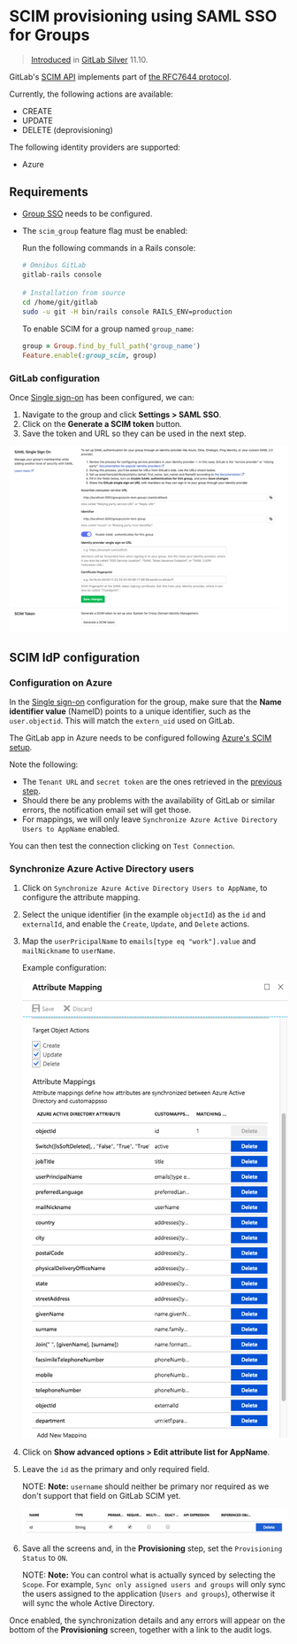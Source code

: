 # SCIM provisioning using SAML SSO for Groups

> [Introduced](https://gitlab.com/gitlab-org/gitlab-ee/merge_requests/9388) in [GitLab Silver](https://about.gitlab.com/pricing/) 11.10.

GitLab's [SCIM API](../../../api/scim.md) implements part of [the RFC7644 protocol](https://tools.ietf.org/html/rfc7644).

Currently, the following actions are available:

- CREATE
- UPDATE
- DELETE (deprovisioning)

The following identity providers are supported:

- Azure

## Requirements

- [Group SSO](index.md) needs to be configured. 
- The `scim_group` feature flag must be enabled:

    Run the following commands in a Rails console:
    
    ```sh
    # Omnibus GitLab
    gitlab-rails console
    
    # Installation from source
    cd /home/git/gitlab
    sudo -u git -H bin/rails console RAILS_ENV=production
    ```
    
    To enable SCIM for a group named `group_name`:
    
    ```ruby
    group = Group.find_by_full_path('group_name')
    Feature.enable(:group_scim, group)
    ```
    
### GitLab configuration

Once [Single sign-on](index.md) has been configured, we can:

1. Navigate to the group and click **Settings > SAML SSO**.
1. Click on the **Generate a SCIM token** button.
1. Save the token and URL so they can be used in the next step.

![SCIM token configuration](img/scim_token.png)    

## SCIM IdP configuration

### Configuration on Azure

In the [Single sign-on](index.md) configuration for the group, make sure
that the **Name identifier value** (NameID) points to a unique identifier, such
as the `user.objectid`. This will match the `extern_uid`  used on GitLab.

The GitLab app in Azure needs to be configured following 
[Azure's SCIM setup](https://docs.microsoft.com/en-us/azure/active-directory/manage-apps/use-scim-to-provision-users-and-groups#getting-started).

Note the following:

- The `Tenant URL` and `secret token` are the ones retrieved in the
[previous step](#gitlab-configuration).
- Should there be any problems with the availability of GitLab or similar
errors, the notification email set will get those.
- For mappings, we will only leave `Synchronize Azure Active Directory Users to AppName` enabled.

You can then test the connection clicking on `Test Connection`.

### Synchronize Azure Active Directory users

1. Click on `Synchronize Azure Active Directory Users to AppName`, to configure
the attribute mapping.
1. Select the unique identifier (in the example `objectId`) as the `id` and `externalId`,
and enable the `Create`, `Update`, and `Delete` actions.
1. Map the `userPricipalName` to `emails[type eq "work"].value` and `mailNickname` to
`userName`.

    Example configuration:
    
    ![Azure's attribute mapping configuration](img/scim_attribute_mapping.png)

1. Click on **Show advanced options > Edit attribute list for AppName**.
1. Leave the `id` as the primary and only required field.

    NOTE: **Note:**
    `username` should neither be primary nor required as we don't support
    that field on GitLab SCIM yet.
    
    ![Azure's attribute advanced configuration](img/scim_advanced.png)

1. Save all the screens and, in the **Provisioning** step, set
the `Provisioning Status` to `ON`.

    NOTE: **Note:**
    You can control what is actually synced by selecting the `Scope`. For example,
    `Sync only assigned users and groups` will only sync the users assigned to
    the application (`Users and groups`), otherwise it will sync the whole Active Directory.

Once enabled, the synchronization details and any errors will appear on the
bottom of the **Provisioning** screen, together with a link to the audit logs.
